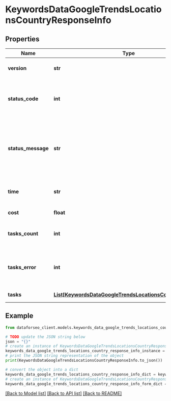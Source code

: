 # KeywordsDataGoogleTrendsLocationsCountryResponseInfo


## Properties

Name | Type | Description | Notes
------------ | ------------- | ------------- | -------------
**version** | **str** | the current version of the API | [optional] 
**status_code** | **int** | general status code you can find the full list of the response codes here | [optional] 
**status_message** | **str** | general informational message you can find the full list of general informational messages here | [optional] 
**time** | **str** | total execution time, seconds | [optional] 
**cost** | **float** | total tasks cost, USD | [optional] 
**tasks_count** | **int** | the number of tasks in the tasks array | [optional] 
**tasks_error** | **int** | the number of tasks in the tasks array returned with an error | [optional] 
**tasks** | [**List[KeywordsDataGoogleTrendsLocationsCountryTaskInfo]**](KeywordsDataGoogleTrendsLocationsCountryTaskInfo.md) | array of tasks | [optional] 

## Example

```python
from dataforseo_client.models.keywords_data_google_trends_locations_country_response_info import KeywordsDataGoogleTrendsLocationsCountryResponseInfo

# TODO update the JSON string below
json = "{}"
# create an instance of KeywordsDataGoogleTrendsLocationsCountryResponseInfo from a JSON string
keywords_data_google_trends_locations_country_response_info_instance = KeywordsDataGoogleTrendsLocationsCountryResponseInfo.from_json(json)
# print the JSON string representation of the object
print(KeywordsDataGoogleTrendsLocationsCountryResponseInfo.to_json())

# convert the object into a dict
keywords_data_google_trends_locations_country_response_info_dict = keywords_data_google_trends_locations_country_response_info_instance.to_dict()
# create an instance of KeywordsDataGoogleTrendsLocationsCountryResponseInfo from a dict
keywords_data_google_trends_locations_country_response_info_form_dict = keywords_data_google_trends_locations_country_response_info.from_dict(keywords_data_google_trends_locations_country_response_info_dict)
```
[[Back to Model list]](../README.md#documentation-for-models) [[Back to API list]](../README.md#documentation-for-api-endpoints) [[Back to README]](../README.md)


